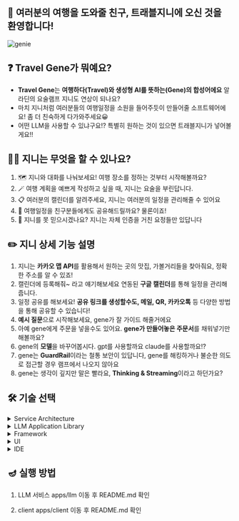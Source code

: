 ## 🙌 여러분의 여행을 도와줄 친구, 트래블지니에 오신 것을 환영합니다!
![genie](https://upload.wikimedia.org/wikipedia/en/thumb/0/0c/The_Genie_Aladdin.png/250px-The_Genie_Aladdin.png)   

## ❓ Travel Gene가 뭐예요?   
- **Travel Gene**는 **여행하다(Travel)와 생성형 AI를 뜻하는(Gene)의 합성어에요** 알라딘의 요술램프 지니도 연상이 되나요?
- 마치 지니처럼 여러분들의 여행일정을 소원을 들어주듯이 만들어줄 소프트웨어에요! 좀 더 친숙하게 다가와주세요😀
- 어떤 LLM을 사용할 수 있냐구요!? 특별히 원하는 것이 있으면 트래블지니가 넣어볼게요!!


## 🙋‍♀️ 지니는 무엇을 할 수 있나요?
1. 🗺️ 지니와 대화를 나눠보세요! 여행 장소를 정하는 것부터 시작해볼까요?
2. 🪄 여행 계획을 예쁘게 작성하고 싶을 때, 지니는 요술을 부린답니다.
3. 📋 여러분의 캘린더를 알려주세요, 지니는 여러분의 일정을 관리해줄 수 있어요
4. 📇 여행일정을 친구분들에게도 공유해드릴까요? 물론이죠!
5. 📝 지니를 못 믿으시겠나요? 지니는 자체 인증을 거친 요정들만 있답니다

## ✏️ 지니 상세 기능 설명
1. 지니는 **카카오 맵 API**를 활용해서 원하는 곳의 맛집, 가볼거리들을 찾아줘요, 정확한 주소를 알 수 있죠!
2. 캘린더에 등록해줘~ 라고 얘기해보세요 연동된 **구글 캘린더**를 통해 일정을 관리해줍니다.
3. 일정 공유를 해보세요! **공유 링크를 생성할수도, 메일, QR, 카카오톡** 등 다양한 방법을 통해 공유할 수 있습니다!
4. **예시 질문**으로 시작해보세요, gene가 잘 가이드 해줄거에요
5. 아예 gene에게 주문을 넣을수도 있어요. **gene가 만들어놓은 주문서**를 채워넣기만 해볼까요?
6. gene의 **모델**을 바꾸어봅시다. gpt를 사용할까요 claude를 사용할까요!?
7. gene는 **GuardRail**이라는 철통 보안이 있답니다, gene를 해킹하거나 불순한 의도로 접근할 경우 램프에서 나오지 않아요
8. gene는 생각이 깊지만 말은 빨라요, **Thinking & Streaming**이라고 하던가요?


## 🛠 기술 선택

<details>
<summary>Service Architecture</summary>
서비스의 주 목적은 LLM을 통해 사용자의 여행을 계획해주는 것입니다.


이 때, LLM 서비스는 순수하게 LLM서비스로 동작하고, 인증, 로깅, 예외 상황 처리,라우팅 분리 등의 로직은 따로 백엔드 서버를 분리합니다. 

기능별로 책임을 분리하여 코드별 확장성을 높이고, 유지보수를 용이하게 합니다.

만약 LLM-Heavy한 동작이 들어와 LLM 서비스가 성능적으로 딜레이가 발생한다면, 의도적으로 분리된 구조로 인해 오케스트레이션 시에 전략적인 Scale-out이 가능하게 됩니다.

또한, 만일의 경우 내부 모델을 사용하게 된다면, LLM 서비스는 CPU/GPU/Memory 등 성능적인 이점이 많은 인스턴스를 택하고, 일반 백엔드 서버는 좀 더 가벼운 구조로 가져갈 수도 있습니다.

[Frontend UI] <-> [Backend Server] <-> [LLM Service]
위처럼 세 가지 서비스로 나누어 구성합니다.

</details>

<details>
<summary>LLM Application Library</summary>
선택에 앞서 유용한 두 가지의 LLM 애플리케이션 라이브러리를 비교합니다.

---

**LangChain** 
* LangChain은 LLM 앱 개발에 필요한 구성 요소를 제공합니다.
* 마치 pipeline을 구성하듯이 컴포넌트를 조합하여 구성합니다.
* Chain이라는 이름답게 순차적으로 Chaining을 통해 원하는 결과를 얻을 수 있습니다.
* 복잡한 로직(조건 분기, 반복, 오류 처리)등의 작업이 불편합니다.
* 비교적 구현이 간단하고, 빠르게 적용하기에 적합합니다.

---

**LangGraph**
* LangGraph는 앱의 상태 기반을 통해 구성됩니다.
* 그래프의 node와 edge, StateGraph를 사용하여 상태 머신을 구성합니다.
* node를 다시 방문하거나 순회하여 원하는 결과를 얻을 수 있습니다.
* 복잡한 로직(조건 분기, 반복, 오류 처리)등의 작업이 용이합니다.
* 비교적 구현이 복잡하고, 빠르게 적용하기에 어려움이 있습니다.

---
아래의 이유로 LangGraph를 우선 선택합니다.
* LangChain은 여러 프로젝트에서 가벼히 사용해본 경험이 있지만, LangGraph는 사용해보지 않아, 이번 주제에서 학습해볼 수 있는 기회입니다.
* 지니의 역할 상 여러 상태(계획 작성, 계획 확인, 일정 관리, 일정 공유)를 처리해야 합니다. 이 때, 상태 관리가 유용할 것이라 판단합니다.
* 예를 들어 이런 사용자 요청이 있을 때 LangChain보다 더 적절한 상태값을 가질 수 있습니다. ('이전 계획을 수정해줘', '다른 옵션을 보여줘', '비행기 예약을 하루 미뤄줘')
* 외부 API를 여러 단계로 호출해야할 때 더 적절한 선택이 될 수 있습니다.

---
왜 '우선' 선택인가?
* LangGraph의 초기 도입은 LangChain에 비해 자명하게 러닝 커브가 있습니다.
* 또한 해당 서비스의 역할을 일차원적으로 볼 때, 오버 엔지니어링일 수도 있습니다.
* 이는 초기 구성 멤버가 아닌, 새 멤버 합류 시 초기 생산성의 저하를 가져올 수 있습니다
* 한정된 시간 안에서 새로운 라이브러리의 도입은 도전적일 수 있습니다. 필요 시에 LangChain으로 다시 고려해볼 수 있습니다.

</details>

<details>
<summary>Framework</summary>
LLM Application Library를 선택했으니, 가장 잘 맞는 프레임워크를 선택합니다.

---
**Frontend Framework** 

다음과 같은 이유로 Streamlit을 선택합니다.

* 해당 프로젝트의 주된 Role은 LLM 서비스입니다. 한정된 자원으로 중요도를 볼 때, 프론트엔드 작업은 좀 더 간단하게 구성될 필요가 있습니다.
* 위의 이유로, React나 Next.js와 같은 프레임워크는 무거운 편이라 생각됩니다.
* LangGraph는 프레임워크에 의존적이지 않지만 python 기반으로 택할 것이기 때문에 Streamlit으로 개발하는 것은 언어적인 유사성을 가집니다.
* 또한 가벼운 프레임워크기 때문에 빠르게 적용할 수 있습니다.

---
**Backend Framework**

다음과 같은 이유로 NestJS, FastAPI(LangGraph)를 선택합니다. (개인적인 경향이 묻어있습니다.)
* FastAPI(LangGraph) + FastAPI(Server) + Streamlit을 사용할 때에 얻을 수 있는 언어적 통일성보다, 현재 팀(개인)의 숙련도가 node.js(NestJS)에 맞춰져있습니다. 이는 더 안정적이고 빠른 프로젝트 완성을 꾀할 수 있습니다.
* 의도적으로 백엔드 서버는 중앙 통제 역할을 진행하려 합니다. 백엔드 개발자이기 때문에 백앤드를 중점적으로 구성하고 이를 유연하게 전파할 수 있습니다.
* 예를 들어, DTO를 작성한다고 했을 때, 타입에 더 강점이 있는 typescript에서 DTO를 지정하고 FE와 LLM Service에서는 OpenApi codegen 기능을 사용하여 통일성 있고, 타입에 강한 인터페이스를 유지할 수 있습니다.
* 이는 개발적으로도, 안정성으로도 큰 이익을 취할 수 있습니다.
* 또한 Spring 보다 가볍게 사용할 수 있고 npm 환경을 그대로 사용할 수 있다는 장점이 있습니다.

</details>


<details>
  <summary>UI</summary>
  * Streamlit에서 제공하는 기본 컴포넌트를 적극적으로 사용하고, 되도록이면 AI의 도움을 받습니다.
</details>


<details>
  <summary>IDE</summary>
  * Cursor를 사용합니다. 
  * 이유는 현재 AI 백엔드 개발을 주로 하고 있는데, LangGraph와 프론트 개발 경험은 적습니다.
  * 학습 보다 적절한 아이디어를 통해 AI 개발도구의 도움을 받아 LLM 서비스의 고도화를 이루는 것에 초점을 맞춥니다.
</details>


## 🪔 실행 방법

1. LLM 서비스 
  apps/llm 이동 후 README.md 확인

2. client
  apps/client 이동 후 README.md 확인